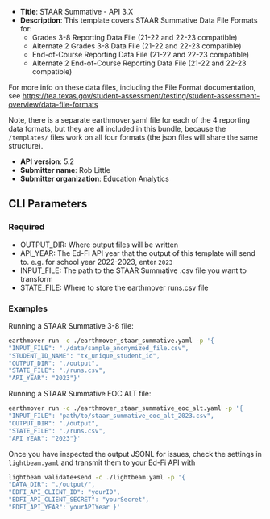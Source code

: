 * **Title**: STAAR Summative - API 3.X
* **Description**: This template covers STAAR Summative Data File Formats for:
    * Grades 3-8 Reporting Data File (21-22 and 22-23 compatible)
    * Alternate 2 Grades 3-8 Data File (21-22 and 22-23 compatible)
    * End-of-Course Reporting Data File (21-22 and 22-23 compatible)
    * Alternate 2 End-of-Course Reporting Data File (21-22 and 22-23 compatible)
      
For more info on these data files, including the File Format documentation, see https://tea.texas.gov/student-assessment/testing/student-assessment-overview/data-file-formats

Note, there is a separate earthmover.yaml file for each of the 4 reporting data formats, but they are all included in this bundle, because the `/templates/` files work on all four formats (the json files will share the same structure).

* **API version**: 5.2
* **Submitter name**: Rob Little
* **Submitter organization**: Education Analytics


## CLI Parameters

### Required
- OUTPUT_DIR: Where output files will be written
- API_YEAR: The Ed-Fi API year that the output of this template will send to. e.g. for school year 2022-2023, enter `2023`
- INPUT_FILE: The path to the STAAR Summative .csv file you want to transform
- STATE_FILE: Where to store the earthmover runs.csv file


### Examples
Running a STAAR Summative 3-8 file:
```bash
earthmover run -c ./earthmover_staar_summative.yaml -p '{
"INPUT_FILE": "./data/sample_anonymized_file.csv",
"STUDENT_ID_NAME": "tx_unique_student_id",
"OUTPUT_DIR": "./output",
"STATE_FILE": "./runs.csv",
"API_YEAR": "2023"}'
```
Running a STAAR Summative EOC ALT file:
```bash
earthmover run -c ./earthmover_staar_summative_eoc_alt.yaml -p '{
"INPUT_FILE": "path/to/staar_summative_eoc_alt_2023.csv",
"OUTPUT_DIR": "./output",
"STATE_FILE": "./runs.csv",
"API_YEAR": "2023"}'
```

Once you have inspected the output JSONL for issues, check the settings in `lightbeam.yaml` and transmit them to your Ed-Fi API with
```bash
lightbeam validate+send -c ./lightbeam.yaml -p '{
"DATA_DIR": "./output/",
"EDFI_API_CLIENT_ID": "yourID",
"EDFI_API_CLIENT_SECRET": "yourSecret",
"EDFI_API_YEAR": yourAPIYear }'
```

